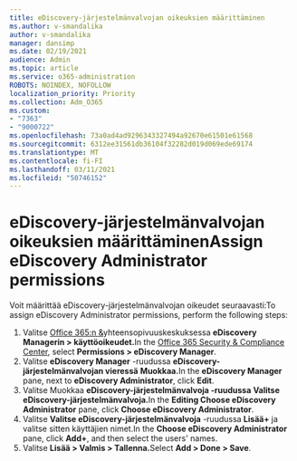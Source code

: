 ```yaml
---
title: eDiscovery-järjestelmänvalvojan oikeuksien määrittäminen
ms.author: v-smandalika
author: v-smandalika
manager: dansimp
ms.date: 02/19/2021
audience: Admin
ms.topic: article
ms.service: o365-administration
ROBOTS: NOINDEX, NOFOLLOW
localization_priority: Priority
ms.collection: Adm_O365
ms.custom:
- "7363"
- "9000722"
ms.openlocfilehash: 73a0ad4ad9296343327494a92670e61501e61568
ms.sourcegitcommit: 6312ee31561db36104f32282d019d069ede69174
ms.translationtype: MT
ms.contentlocale: fi-FI
ms.lasthandoff: 03/11/2021
ms.locfileid: "50746152"
---
```

# <a name="assign-ediscovery-administrator-permissions"></a><span data-ttu-id="6deb1-102">eDiscovery-järjestelmänvalvojan oikeuksien määrittäminen</span><span class="sxs-lookup"><span data-stu-id="6deb1-102">Assign eDiscovery Administrator permissions</span></span>

<span data-ttu-id="6deb1-103">Voit määrittää eDiscovery-järjestelmänvalvojan oikeudet seuraavasti:</span><span class="sxs-lookup"><span data-stu-id="6deb1-103">To assign eDiscovery Administrator permissions, perform the following steps:</span></span>

1. <span data-ttu-id="6deb1-104">Valitse [Office 365:n &](https://sip.protection.office.com/)yhteensopivuuskeskuksessa **eDiscovery Managerin > käyttöoikeudet.**</span><span class="sxs-lookup"><span data-stu-id="6deb1-104">In the [Office 365 Security & Compliance Center](https://sip.protection.office.com/), select **Permissions > eDiscovery Manager**.</span></span>
2. <span data-ttu-id="6deb1-105">Valitse **eDiscovery Manager** -ruudussa **eDiscovery-järjestelmänvalvojan vieressä** **Muokkaa.**</span><span class="sxs-lookup"><span data-stu-id="6deb1-105">In the **eDiscovery Manager** pane, next to **eDiscovery Administrator**, click **Edit**.</span></span>
3. <span data-ttu-id="6deb1-106">Valitse Muokkaa **eDiscovery-järjestelmänvalvoja -ruudussa** **Valitse eDiscovery-järjestelmänvalvoja.**</span><span class="sxs-lookup"><span data-stu-id="6deb1-106">In the **Editing Choose eDiscovery Administrator** pane, click **Choose eDiscovery Administrator**.</span></span>
4. <span data-ttu-id="6deb1-107">Valitse **Valitse eDiscovery-järjestelmänvalvoja** -ruudussa **Lisää+** ja valitse sitten käyttäjien nimet.</span><span class="sxs-lookup"><span data-stu-id="6deb1-107">In the **Choose eDiscovery Administrator** pane, click **Add+**, and then select the users' names.</span></span>
5. <span data-ttu-id="6deb1-108">Valitse **Lisää > Valmis > Tallenna.**</span><span class="sxs-lookup"><span data-stu-id="6deb1-108">Select **Add > Done > Save**.</span></span>